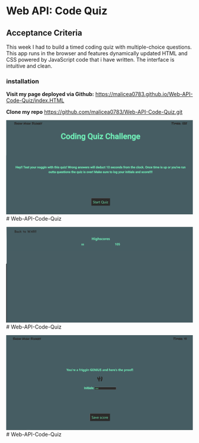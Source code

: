 # Web API:  Code Quiz

## Acceptance Criteria

This week I had to build a timed coding quiz with multiple-choice questions. This app runs in the browser and features dynamically updated HTML and CSS powered by JavaScript code that i have written. The interface is intuitive and clean.

### installation

**Visit my page deployed via Github:**
https://malicea0783.github.io/Web-API-Code-Quiz/index.HTML

**Clone my repo**
https://github.com/malicea0783/Web-API-Code-Quiz.git

![Code Quiz Screenshots](./assets/images/screenshot1.png)# Web-API-Code-Quiz

![Code Quiz Screenshots](./assets/images/screenshot2.png)# Web-API-Code-Quiz

![Code Quiz Screenshots](./assets/images/screenshot3.png)# Web-API-Code-Quiz